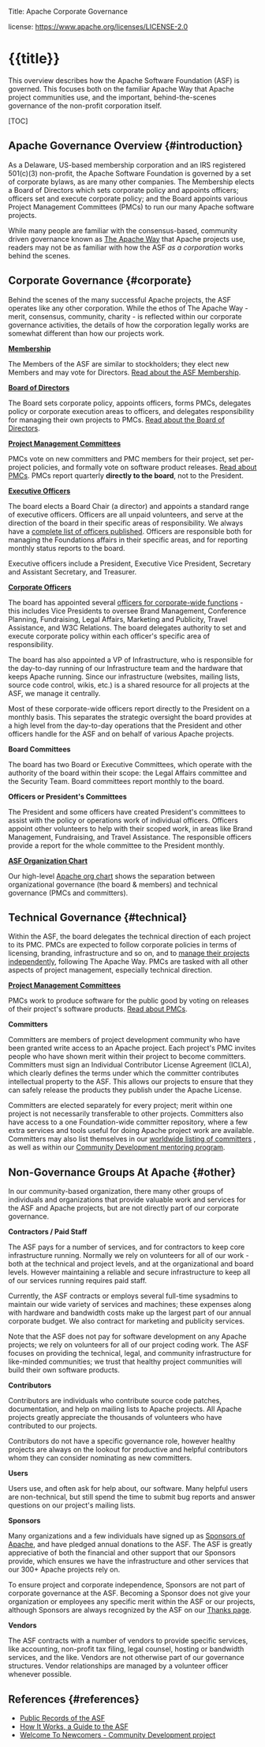 Title: Apache Corporate Governance

license: https://www.apache.org/licenses/LICENSE-2.0

# {{title}}

This overview describes how the Apache Software 
Foundation (ASF) is governed.  This focuses both on the familiar Apache Way 
that Apache project communities use, and the important, 
behind-the-scenes governance of the non-profit corporation itself. 

[TOC]

## Apache Governance Overview  {#introduction}

As a Delaware, US-based membership corporation and an IRS registered 501(c)(3) non-profit, 
the Apache Software Foundation is 
governed by a set of corporate bylaws, as are many other companies.  The Membership
elects a Board of Directors which sets corporate policy and appoints officers; officers set and execute corporate policy; and the Board appoints various Project Management 
Committees (PMCs) to run our many Apache software projects.

While many people are familiar with the consensus-based, community driven 
governance known as [The Apache Way](/theapacheway/index.html) that Apache projects use, readers 
may not be as familiar with how the ASF *as a corporation* works behind the scenes.   

## Corporate Governance  {#corporate}

Behind the scenes of the many successful Apache projects, the ASF operates like any other corporation.  While the ethos of The Apache Way - merit, consensus, community, charity - is reflected within our corporate governance activities, the details of how the corporation legally works are somewhat different than how our projects work.

**[Membership](members.html)**

The Members of the ASF are similar to stockholders; they elect new Members
and may vote for Directors.  [Read about the ASF Membership](members.html).

**[Board of Directors](board.html)**

The Board sets corporate policy, appoints officers, forms PMCs, delegates policy or corporate execution areas to officers, and delegates
responsibility for managing their own projects to PMCs.
[Read about the Board of Directors](board.html).

**[Project Management Committees](pmcs.html)**

PMCs vote on new committers and PMC members for their project, set per-project policies, and formally vote on software product releases. [Read about PMCs](pmcs.html).
PMCs report quarterly **directly to the board**, not to the President.

**[Executive Officers](/foundation/)**

The board elects a Board Chair (a director) and appoints a standard range of 
executive officers. Officers are all unpaid volunteers, and serve at 
the direction of the board in their specific areas of responsibility. 
We always have a [complete list of officers published](/foundation/#who-runs-the-asf). Officers are 
responsible both for managing the Foundations affairs in their specific areas, 
and for reporting monthly status reports to the board.

Executive officers include a President, 
Executive Vice President, Secretary and Assistant Secretary, and 
Treasurer. 

**[Corporate Officers](/foundation/)**

The board has appointed several [officers for corporate-wide 
functions](https://whimsy.apache.org/foundation/orgchart) - this includes Vice Presidents to oversee Brand Management, 
Conference Planning, Fundraising, Legal Affairs, Marketing and Publicity, 
Travel Assistance, and W3C Relations.  The board delegates authority to set and execute corporate policy within each officer's specific 
area of responsibility. 

The board has also appointed a VP of Infrastructure, who is responsible for the 
day-to-day running of our Infrastructure team and the hardware that keeps 
Apache running. Since our infrastructure (websites, mailing lists, source code 
control, wikis, etc.) is a shared resource for all projects at the ASF, we manage it centrally. 

Most of these corporate-wide officers report directly to the President on a 
monthly basis.  This separates the strategic oversight the board provides at 
a high level from the day-to-day operations that the President and other
officers handle for the ASF and on behalf of various Apache projects.

**Board Committees**

The board has two Board or Executive Committees, which operate with 
the authority of the board within their scope: the Legal Affairs committee and the Security Team.  Board committees 
report monthly to the board.

**Officers or President's Committees**

The President and some officers have created President's committees to 
assist with the policy or operations work of individual officers.  Officers 
appoint other volunteers to help with their scoped work, in areas like 
Brand Management, Fundraising, and Travel Assistance.  The responsible 
officers provide a report for the whole committee to the President monthly.

**[ASF Organization Chart](orgchart)**

Our high-level [Apache org chart](orgchart) shows the separation between 
organizational governance (the board & members) and technical governance 
(PMCs and committers).

## Technical Governance  {#technical}

Within the ASF, the board delegates the technical direction of each project 
to its PMC.  PMCs are expected to follow corporate policies in terms of 
licensing, branding, infrastructure and so on, and to [manage 
their projects independently](https://community.apache.org/projectIndependence), following The Apache Way.  PMCs are tasked with all 
other aspects of project management, especially technical direction. 

**[Project Management Committees](pmcs.html)**

PMCs work to produce software for the public good by voting on releases 
of their project's software products. [Read about PMCs](pmcs.html).

**Committers**

Committers are members of project development community who have been granted
write access to an Apache 
project. Each project's PMC invites people who have shown merit 
within their project to become committers. Committers must sign an
Individual Contributor 
License Agreement (ICLA), which clearly defines the terms under which the committer contributes
intellectual property to the ASF. This allows our 
projects to ensure that they can safely release the products they publish 
under the Apache License.

Committers are elected separately for every project; merit within one project 
is not necessarily transferable to other projects. Committers also have access 
to a one Foundation-wide committer repository, where a few extra services and 
tools useful for doing Apache project work are available. Committers may also 
list themselves in our [worldwide listing of committers](http://people.apache.org/)
, as well as within our [Community Development mentoring program](http://community.apache.org/localmentors.html). 

## Non-Governance Groups At Apache  {#other}

In our community-based organization, there many other groups of individuals and 
organizations that provide valuable work and services for the ASF and Apache 
projects, but are not directly part of our corporate governance. 

**Contractors / Paid Staff**

The ASF pays for a number of services, and for contractors to keep core infrastructure running. Normally we rely on volunteers for 
all of our work - both at the technical and project levels, and at the 
organizational and board levels. However maintaining a reliable and secure 
infrastructure to keep all of our services running requires paid staff.

Currently, the ASF contracts or employs several full-time sysadmins to maintain our wide 
variety of services and machines; these expenses along with hardware and bandwidth 
costs make up the largest part of our annual corporate budget. We also contract for 
marketing and publicity services.

Note that the ASF does not pay for software development on any Apache projects; 
we rely on volunteers for all of our project coding work.  The ASF focuses on providing 
the technical, legal, and community infrastructure for like-minded communities; 
we trust that healthy project communities will build their own software products. 

**Contributors**

Contributors are individuals who contribute source code patches, documentation, and
help on mailing lists to Apache projects.  All Apache projects greatly 
appreciate the thousands of volunteers who have contributed to our projects.

Contributors do not have a specific governance role, however healthy projects 
are always on the lookout for productive and helpful contributors whom they 
can consider nominating as new committers. 

**Users**

Users use, and often ask for help about, our software.  Many helpful 
users are non-technical, but still spend the time to submit bug reports and 
answer questions on our project's mailing lists.

**Sponsors**

Many organizations and a few individuals have signed up as [Sponsors of Apache](/foundation/sponsorship),
and have pledged annual donations to the ASF.  The ASF is greatly appreciative 
of both the financial and other support that our Sponsors provide, which
ensures we have the infrastructure and other services that our 
300+ Apache projects rely on.

To ensure project and corporate independence, Sponsors are not part of 
corporate governance at the ASF.  Becoming a Sponsor does not give your 
organization or employees any specific merit within the ASF or our projects, 
although Sponsors are always recognized by the ASF on our [Thanks page](/foundation/thanks.html). 

**Vendors**

The ASF contracts with a number of vendors to provide specific services, 
like accounting, non-profit tax filing, legal counsel, hosting or 
bandwidth services, and the like.  Vendors are not otherwise part of our 
governance structures.  Vendor relationships are managed by a volunteer 
officer whenever possible.

## References  {#references}

* [Public Records of the ASF](/foundation/records/)
* [How It Works, a Guide to the ASF](/foundation/how-it-works.html)
* [Welcome To Newcomers - Community Development project](http://community.apache.org/) 
